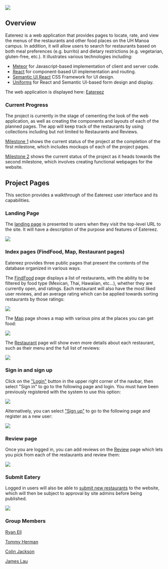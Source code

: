 ![](images/landing-page.png)
## Overview 

Eatereez is a web application that provides pages to locate, rate, and view the menus of the restaurants and other food places on the UH Manoa campus. In addition, it will allow users to search for restaurants based on both meal preferences (e.g. burrito) and dietary restrictions (e.g. vegetarian, gluten-free, etc.).  It illustrates various technologies including:

* [Meteor](https://www.meteor.com/) for Javascript-based implementation of client and server code. 
* [React](https://reactjs.org/) for component-based UI implementation and routing.
* [Semantic UI React](https://react.semantic-ui.com/) CSS Framework for UI design.
* [Uniforms](https://uniforms.tools/) for React and Semantic UI-based form design and display.

The web application is displayed here:
[Eatereez](http://eatereez.meteorapp.com/#/)

### Current Progress

The project is currently in the stage of cementing the look of the web application, as well as creating the components and layouts of each of the planned pages. The app will keep track of the restaurants by using collections including but not limited to Restaurants and Reviews.

[Milestone 1](https://github.com/nutrition-positions/eatereez/projects/1) shows the current status of the project at the completion of the first milestone, which includes mockups of each of the project pages.

[Milestone 2](https://github.com/nutrition-positions/eatereez/projects/2) shows the current status of the project as it heads towards the second milestone, which involves creating functional webpages for the website.

## Project Pages

This section provides a walkthrough of the Eatereez user interface and its capabilities. 

### Landing Page

The [landing page](http://eatereez.meteorapp.com/#/) is presented to users when they visit the top-level URL to the site. It will have a description of the purpose and features of Eatereez.

![](images/landing-page.png)

### Index pages (FindFood, Map, Restaurant pages)

Eatereez provides three public pages that present the contents of the database organized in various ways. 

The [FindFood](http://eatereez.meteorapp.com/#/food) page displays a list of restaurants, with the ability to be filtered by food type (Mexican, Thai, Hawaiian, etc...), whether they are currently open, and ratings. Each restaurant will also have the most liked user reviews, and an average rating which can be applied towards sorting restaurants by those ratings:

![](images/list-restaurants.png)

The [Map](http://eatereez.meteorapp.com/#/map) page shows a map with various pins at the places you can get food:

![](images/map-page.png)

The [Restaurant](http://eatereez.meteorapp.com/#/restaurant) page will show even more details about each restaurant, such as their menu and the full list of reviews:

![](images/restaurant-details-page.png)

### Sign in and sign up

Click on the ["Login"](http://eatereez.meteorapp.com/#/signin) button in the upper right corner of the navbar, then select "Sign in" to go to the following page and login. You must have been previously registered with the system to use this option:
 
![](images/signin-page.png)
  
Alternatively, you can select ["Sign up"](http://eatereez.meteorapp.com/#/signup) to go to the following page and register as a new user:

![](images/signup-page.png)

### Review page

Once you are logged in, you can add reviews on the [Review](http://eatereez.meteorapp.com/#/review) page which lets you pick from each of the restaurants and review them:

![](images/submit-review-page.png)

### Submit Eatery

Logged in users will also be able to [submit new restaurants](http://eatereez.meteorapp.com/#/submit-restaurant) to the website, which will then be subject to approval by site admins before being published.

![](images/submit-eatery-page.png)

### Group Members
[Ryan Ell](https://ryanell.github.io)

[Tommy Herman](https://hermantw.github.io)

[Colin Jackson](https://colinj23.github.io)

[James Lau](https://jklaulau.github.io)

